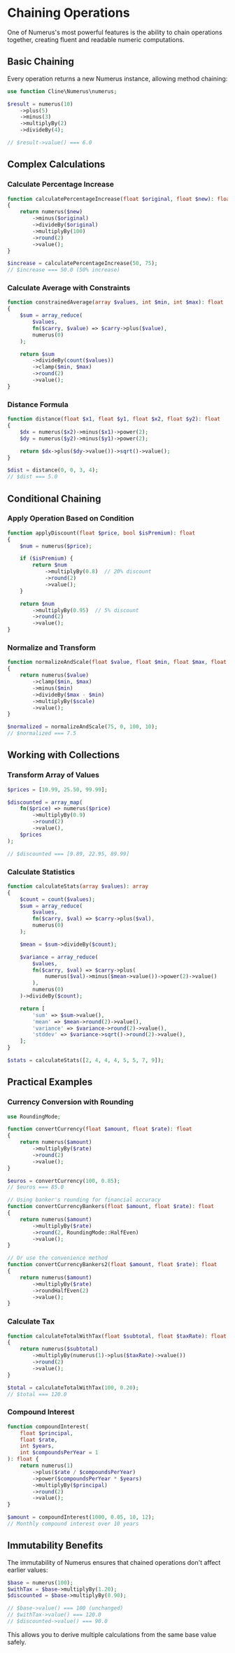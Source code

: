 # Chaining Operations

One of Numerus's most powerful features is the ability to chain operations together, creating fluent and readable numeric computations.

## Basic Chaining

Every operation returns a new Numerus instance, allowing method chaining:

```php
use function Cline\Numerus\numerus;

$result = numerus(10)
    ->plus(5)
    ->minus(3)
    ->multiplyBy(2)
    ->divideBy(4);

// $result->value() === 6.0
```

## Complex Calculations

### Calculate Percentage Increase

```php
function calculatePercentageIncrease(float $original, float $new): float
{
    return numerus($new)
        ->minus($original)
        ->divideBy($original)
        ->multiplyBy(100)
        ->round(2)
        ->value();
}

$increase = calculatePercentageIncrease(50, 75);
// $increase === 50.0 (50% increase)
```

### Calculate Average with Constraints

```php
function constrainedAverage(array $values, int $min, int $max): float
{
    $sum = array_reduce(
        $values,
        fn($carry, $value) => $carry->plus($value),
        numerus(0)
    );

    return $sum
        ->divideBy(count($values))
        ->clamp($min, $max)
        ->round(2)
        ->value();
}
```

### Distance Formula

```php
function distance(float $x1, float $y1, float $x2, float $y2): float
{
    $dx = numerus($x2)->minus($x1)->power(2);
    $dy = numerus($y2)->minus($y1)->power(2);

    return $dx->plus($dy->value())->sqrt()->value();
}

$dist = distance(0, 0, 3, 4);
// $dist === 5.0
```

## Conditional Chaining

### Apply Operation Based on Condition

```php
function applyDiscount(float $price, bool $isPremium): float
{
    $num = numerus($price);

    if ($isPremium) {
        return $num
            ->multiplyBy(0.8)  // 20% discount
            ->round(2)
            ->value();
    }

    return $num
        ->multiplyBy(0.95)  // 5% discount
        ->round(2)
        ->value();
}
```

### Normalize and Transform

```php
function normalizeAndScale(float $value, float $min, float $max, float $scale = 1.0): float
{
    return numerus($value)
        ->clamp($min, $max)
        ->minus($min)
        ->divideBy($max - $min)
        ->multiplyBy($scale)
        ->value();
}

$normalized = normalizeAndScale(75, 0, 100, 10);
// $normalized === 7.5
```

## Working with Collections

### Transform Array of Values

```php
$prices = [10.99, 25.50, 99.99];

$discounted = array_map(
    fn($price) => numerus($price)
        ->multiplyBy(0.9)
        ->round(2)
        ->value(),
    $prices
);

// $discounted === [9.89, 22.95, 89.99]
```

### Calculate Statistics

```php
function calculateStats(array $values): array
{
    $count = count($values);
    $sum = array_reduce(
        $values,
        fn($carry, $val) => $carry->plus($val),
        numerus(0)
    );

    $mean = $sum->divideBy($count);

    $variance = array_reduce(
        $values,
        fn($carry, $val) => $carry->plus(
            numerus($val)->minus($mean->value())->power(2)->value()
        ),
        numerus(0)
    )->divideBy($count);

    return [
        'sum' => $sum->value(),
        'mean' => $mean->round(2)->value(),
        'variance' => $variance->round(2)->value(),
        'stddev' => $variance->sqrt()->round(2)->value(),
    ];
}

$stats = calculateStats([2, 4, 4, 4, 5, 5, 7, 9]);
```

## Practical Examples

### Currency Conversion with Rounding

```php
use RoundingMode;

function convertCurrency(float $amount, float $rate): float
{
    return numerus($amount)
        ->multiplyBy($rate)
        ->round(2)
        ->value();
}

$euros = convertCurrency(100, 0.85);
// $euros === 85.0

// Using banker's rounding for financial accuracy
function convertCurrencyBankers(float $amount, float $rate): float
{
    return numerus($amount)
        ->multiplyBy($rate)
        ->round(2, RoundingMode::HalfEven)
        ->value();
}

// Or use the convenience method
function convertCurrencyBankers2(float $amount, float $rate): float
{
    return numerus($amount)
        ->multiplyBy($rate)
        ->roundHalfEven(2)
        ->value();
}
```

### Calculate Tax

```php
function calculateTotalWithTax(float $subtotal, float $taxRate): float
{
    return numerus($subtotal)
        ->multiplyBy(numerus(1)->plus($taxRate)->value())
        ->round(2)
        ->value();
}

$total = calculateTotalWithTax(100, 0.20);
// $total === 120.0
```

### Compound Interest

```php
function compoundInterest(
    float $principal,
    float $rate,
    int $years,
    int $compoundsPerYear = 1
): float {
    return numerus(1)
        ->plus($rate / $compoundsPerYear)
        ->power($compoundsPerYear * $years)
        ->multiplyBy($principal)
        ->round(2)
        ->value();
}

$amount = compoundInterest(1000, 0.05, 10, 12);
// Monthly compound interest over 10 years
```

## Immutability Benefits

The immutability of Numerus ensures that chained operations don't affect earlier values:

```php
$base = numerus(100);
$withTax = $base->multiplyBy(1.20);
$discounted = $base->multiplyBy(0.90);

// $base->value() === 100 (unchanged)
// $withTax->value() === 120.0
// $discounted->value() === 90.0
```

This allows you to derive multiple calculations from the same base value safely.
